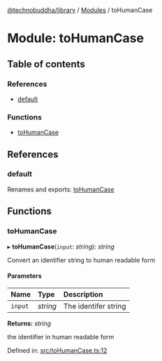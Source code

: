 [@technobuddha/library](../..) / [Modules](../Modules.md) / toHumanCase

# Module: toHumanCase

## Table of contents

### References

- [default](tohumancase.md#default)

### Functions

- [toHumanCase](tohumancase.md#tohumancase)

## References

### default

Renames and exports: [toHumanCase](tohumancase.md#tohumancase)

## Functions

### toHumanCase

▸ **toHumanCase**(`input`: *string*): *string*

Convert an identifier string to human readable form

#### Parameters

| Name | Type | Description |
| :------ | :------ | :------ |
| `input` | *string* | The identifer string |

**Returns:** *string*

the identifier in human readable form

Defined in: [src/toHumanCase.ts:12](../src/toHumanCase.ts#L12)
